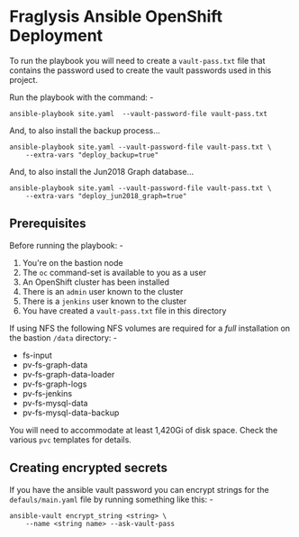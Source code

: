 # Fraglysis Ansible OpenShift Deployment
To run the playbook you will need to create a `vault-pass.txt` file that
contains the password used to create the vault passwords used in this project.
    
Run the playbook with the command: -

    ansible-playbook site.yaml  --vault-password-file vault-pass.txt

And, to also install the backup process...

    ansible-playbook site.yaml --vault-password-file vault-pass.txt \
        --extra-vars "deploy_backup=true"

And, to also install the Jun2018 Graph database...

    ansible-playbook site.yaml --vault-password-file vault-pass.txt \
        --extra-vars "deploy_jun2018_graph=true"

## Prerequisites
Before running the playbook: -

1.  You're on the bastion node
1.  The `oc` command-set is available to you as a user
1.  An OpenShift cluster has been installed
1.  There is an `admin` user known to the cluster
1.  There is a `jenkins` user known to the cluster
1.  You have created a `vault-pass.txt` file in this directory

If using NFS the following NFS volumes are required for a _full_ installation
on the bastion `/data` directory: -

*   fs-input
*   pv-fs-graph-data
*   pv-fs-graph-data-loader
*   pv-fs-graph-logs
*   pv-fs-jenkins
*   pv-fs-mysql-data
*   pv-fs-mysql-data-backup

You will need to accommodate at least 1,420Gi of disk space. Check the
various `pvc` templates for details.
 
## Creating encrypted secrets
If you have the ansible vault password you can encrypt strings
for the `defauls/main.yaml` file by running something like this: -

    ansible-vault encrypt_string <string> \
        --name <string name> --ask-vault-pass

